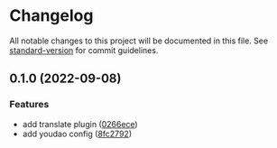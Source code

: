 # Changelog

All notable changes to this project will be documented in this file. See [standard-version](https://github.com/conventional-changelog/standard-version) for commit guidelines.

## 0.1.0 (2022-09-08)


### Features

* add translate plugin ([0266ece](https://github.com/ginlink/guwazi-core/commit/0266eced9eb47f9a4819417087f3b0ea16bfb6ee))
* add youdao config ([8fc2792](https://github.com/ginlink/guwazi-core/commit/8fc279236cb2437c34aa14b7ae47a93fba65bf15))
